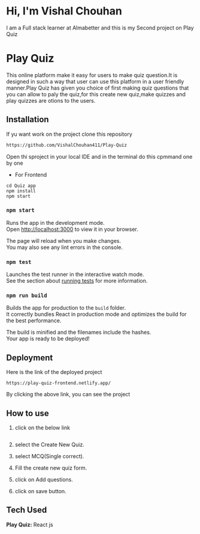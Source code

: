 # Hi, I'm Vishal Chouhan
I am a Full stack learner at Almabetter and this is my Second project on Play Quiz

# Play Quiz

This online platform make it easy for users to make quiz question.It is designed in such a way that
user can use this platform in a user friendly manner.Play Quiz has given you choice of first making 
quiz questions that you can allow to paly the quiz,for this create new quiz,make quizzes and play 
quizzes are otions to the users.

## Installation 

If yu want work on the project clone this repository

```bash
https://github.com/VishalChouhan411/Play-Quiz
```
Open thi sproject in your local IDE and in the terminal do this cpmmand one by one
- For Frontend
```
cd Quiz app
npm install
npm start
```

### `npm start`

Runs the app in the development mode.\
Open [http://localhost:3000](http://localhost:3000) to view it in your browser.

The page will reload when you make changes.\
You may also see any lint errors in the console.

### `npm test`

Launches the test runner in the interactive watch mode.\
See the section about [running tests](https://facebook.github.io/create-react-app/docs/running-tests) for more information.

### `npm run build`

Builds the app for production to the `build` folder.\
It correctly bundles React in production mode and optimizes the build for the best performance.

The build is minified and the filenames include the hashes.\
Your app is ready to be deployed!

## Deployment
 Here is the link of the deployed project
 ```
https://play-quiz-frontend.netlify.app/

 ```
By clicking the above link, you can see the project

## How to use

1. click on the below link

   ```https

   ```
2. select the Create New Quiz.
3. select MCQ(Single correct).
4. Fill the create new quiz form.
5. click on Add questions. 
6. click on save button.

## Tech Used

**Play Quiz:** React js

